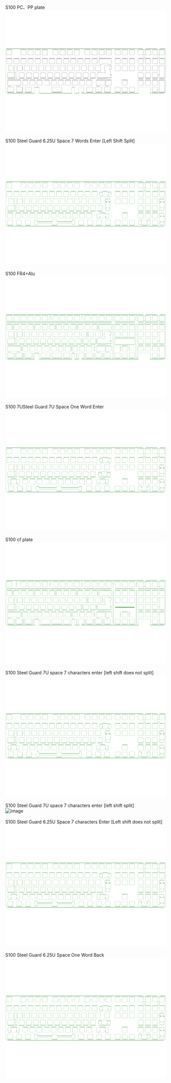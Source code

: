 <br/>S100 PC、PP plate<br/>![image](./S100%20PC、PP%20plate.png)<br/>
<br/>S100 Steel Guard 6.25U Space 7 Words Enter [Left Shift Split]<br/>![image](./S100%20Steel%20Guard%206.25U%20Space%207%20Words%20Enter%20[Left%20Shift%20Split].png)<br/>
<br/>S100 FR4+Alu<br/>![image](./S100%20FR4+Alu.png)<br/>
<br/>S100 7USteel Guard 7U Space One Word Enter<br/>![image](./S100%207USteel%20Guard%207U%20Space%20One%20Word%20Enter.png)<br/>
<br/>S100 cf plate<br/>![image](./S100%20cf%20plate.png)<br/>
<br/>S100 Steel Guard 7U space 7 characters enter [left shift does not split]<br/>![image](./S100%20Steel%20Guard%207U%20space%207%20characters%20enter%20[left%20shift%20does%20not%20split].png)<br/>
<br/>S100 Steel Guard 7U space 7 characters enter [left shift split]<br/>![image](./S100 Steel%20Guard%207U%20space%207%20characters%20enter%20[left%20shift%20split].png)<br/>
<br/>S100 Steel Guard 6.25U Space 7 characters Enter [Left shift does not split]<br/>![image](./S100%20Steel%20Guard%206.25U%20Space%207%20characters%20Enter%20[Left%20shift%20does%20not%20split].png)<br/>
<br/>S100 Steel Guard 6.25U Space One Word Back<br/>![image](./S100%20Steel%20Guard%206.25U%20Space%20One%20Word%20Back.png)<br/>
